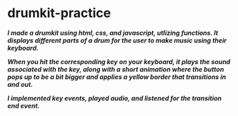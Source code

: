 # drumkit-practice
***I made a drumkit using html, css, and javascript, utlizing functions. It displays different parts of a drum for the user to make music using their keyboard.***

***When you hit the corresponding key on your keyboard, it plays the sound associated with the key, along with a short animation where the button pops up to be a bit bigger and applies a yellow border that transitions in and out.***

***I implemented key events, played audio, and listened for the transition end event.***